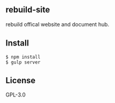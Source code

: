 ## rebuild-site
rebuild offical website and document hub.

## Install
```
$ npm install
$ gulp server
```

## License
GPL-3.0
